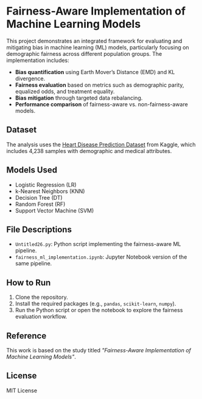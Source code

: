 
# Fairness-Aware Implementation of Machine Learning Models

This project demonstrates an integrated framework for evaluating and mitigating bias in machine learning (ML) models, particularly focusing on demographic fairness across different population groups. The implementation includes:

- **Bias quantification** using Earth Mover’s Distance (EMD) and KL divergence.
- **Fairness evaluation** based on metrics such as demographic parity, equalized odds, and treatment equality.
- **Bias mitigation** through targeted data rebalancing.
- **Performance comparison** of fairness-aware vs. non-fairness-aware models.

## Dataset

The analysis uses the [Heart Disease Prediction Dataset](https://www.kaggle.com/datasets/dileep070/heart-disease-prediction-using-logistic-regression) from Kaggle, which includes 4,238 samples with demographic and medical attributes.

## Models Used

- Logistic Regression (LR)
- k-Nearest Neighbors (KNN)
- Decision Tree (DT)
- Random Forest (RF)
- Support Vector Machine (SVM)

## File Descriptions

- `Untitled26.py`: Python script implementing the fairness-aware ML pipeline.
- `fairness_ml_implementation.ipynb`: Jupyter Notebook version of the same pipeline.

## How to Run

1. Clone the repository.
2. Install the required packages (e.g., `pandas`, `scikit-learn`, `numpy`).
3. Run the Python script or open the notebook to explore the fairness evaluation workflow.

## Reference

This work is based on the study titled *"Fairness-Aware Implementation of Machine Learning Models"*.

## License

MIT License
